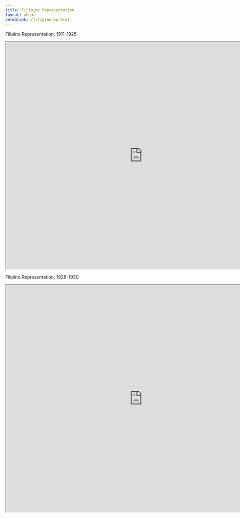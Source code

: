 ```yaml
---
title: Filipino Representation
layout: about
permalink: /filipinorep.html
---
```


Filipino Representation, 1911-1925

<iframe style='width: 850px; height: 709px;' src='https://voyant-tools.org/tool/Bubbles/?view=Bubbles&stopList=keywords-b4ce7aa479729a3796cf384cffdbbbaf&corpus=5e7d49b5e3d2cafb762dacb97f615723'></iframe>

Filipino Representation, 1928-1930

<iframe style='width: 850px; height: 709px;' src='https://voyant-tools.org/tool/Bubbles/?stopList=keywords-94e058aca1acc84f5b6b828e23e0bffe&corpus=c1b43e87042598e68a257a4c0f741d51'></iframe>
